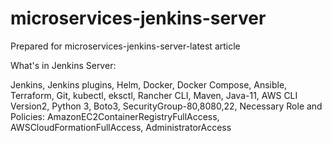 # microservices-jenkins-server
Prepared for microservices-jenkins-server-latest article

What's in Jenkins Server:

Jenkins,
Jenkins plugins,
Helm,
Docker,
Docker Compose,
Ansible,
Terraform,
Git,
kubectl,
eksctl,
Rancher CLI,
Maven,
Java-11,
AWS CLI Version2,
Python 3,
Boto3,
SecurityGroup-80,8080,22,
Necessary Role and Policies:
AmazonEC2ContainerRegistryFullAccess, 
AWSCloudFormationFullAccess, 
AdministratorAccess
